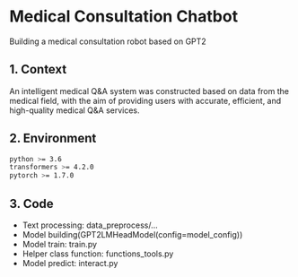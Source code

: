 # Medical Consultation Chatbot
Building a medical consultation robot based on GPT2

## 1. Context
An intelligent medical Q&A system was constructed based on data from the medical field, with the aim of providing users with accurate, efficient, and high-quality medical Q&A services.

## 2. Environment
```bash
python >= 3.6
transformers >= 4.2.0
pytorch >= 1.7.0
```
## 3. Code
 - Text processing: data_preprocess/...
 - Model building(GPT2LMHeadModel(config=model_config))
 - Model train: train.py
 - Helper class function: functions_tools.py
 - Model predict: interact.py